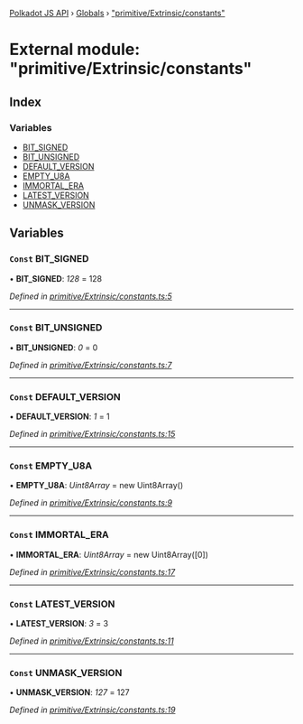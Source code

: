 [Polkadot JS API](../README.md) › [Globals](../globals.md) › ["primitive/Extrinsic/constants"](_primitive_extrinsic_constants_.md)

# External module: "primitive/Extrinsic/constants"

## Index

### Variables

* [BIT_SIGNED](_primitive_extrinsic_constants_.md#const-bit_signed)
* [BIT_UNSIGNED](_primitive_extrinsic_constants_.md#const-bit_unsigned)
* [DEFAULT_VERSION](_primitive_extrinsic_constants_.md#const-default_version)
* [EMPTY_U8A](_primitive_extrinsic_constants_.md#const-empty_u8a)
* [IMMORTAL_ERA](_primitive_extrinsic_constants_.md#const-immortal_era)
* [LATEST_VERSION](_primitive_extrinsic_constants_.md#const-latest_version)
* [UNMASK_VERSION](_primitive_extrinsic_constants_.md#const-unmask_version)

## Variables

### `Const` BIT_SIGNED

• **BIT_SIGNED**: *128* = 128

*Defined in [primitive/Extrinsic/constants.ts:5](https://github.com/polkadot-js/api/blob/e17572d/packages/types/src/primitive/Extrinsic/constants.ts#L5)*

___

### `Const` BIT_UNSIGNED

• **BIT_UNSIGNED**: *0* = 0

*Defined in [primitive/Extrinsic/constants.ts:7](https://github.com/polkadot-js/api/blob/e17572d/packages/types/src/primitive/Extrinsic/constants.ts#L7)*

___

### `Const` DEFAULT_VERSION

• **DEFAULT_VERSION**: *1* = 1

*Defined in [primitive/Extrinsic/constants.ts:15](https://github.com/polkadot-js/api/blob/e17572d/packages/types/src/primitive/Extrinsic/constants.ts#L15)*

___

### `Const` EMPTY_U8A

• **EMPTY_U8A**: *Uint8Array* =  new Uint8Array()

*Defined in [primitive/Extrinsic/constants.ts:9](https://github.com/polkadot-js/api/blob/e17572d/packages/types/src/primitive/Extrinsic/constants.ts#L9)*

___

### `Const` IMMORTAL_ERA

• **IMMORTAL_ERA**: *Uint8Array* =  new Uint8Array([0])

*Defined in [primitive/Extrinsic/constants.ts:17](https://github.com/polkadot-js/api/blob/e17572d/packages/types/src/primitive/Extrinsic/constants.ts#L17)*

___

### `Const` LATEST_VERSION

• **LATEST_VERSION**: *3* = 3

*Defined in [primitive/Extrinsic/constants.ts:11](https://github.com/polkadot-js/api/blob/e17572d/packages/types/src/primitive/Extrinsic/constants.ts#L11)*

___

### `Const` UNMASK_VERSION

• **UNMASK_VERSION**: *127* = 127

*Defined in [primitive/Extrinsic/constants.ts:19](https://github.com/polkadot-js/api/blob/e17572d/packages/types/src/primitive/Extrinsic/constants.ts#L19)*
